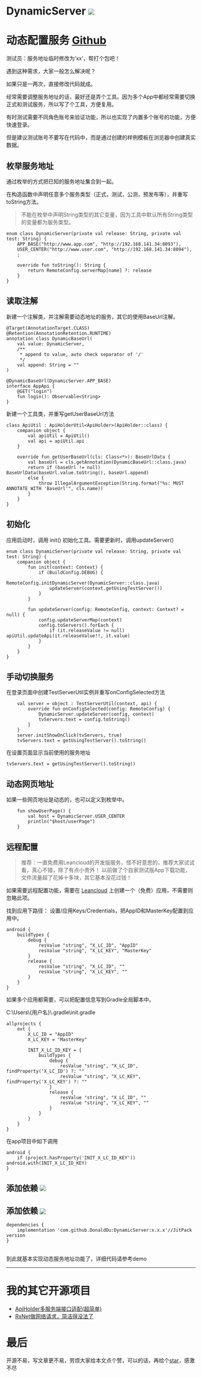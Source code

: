# DynamicServer [![](https://jitpack.io/v/DonaldDu/DynamicServer.svg)](https://jitpack.io/#DonaldDu/DynamicServer)
# 动态配置服务 [Github](https://github.com/DonaldDu/DynamicServer)
测试员：服务地址临时修改为‘xx’，帮打个包吧！


遇到这种需求，大家一般怎么解决呢？

如果只是一两次，直接修改代码就成。

经常需要调整服务地址的话，最好还是弄个工具。因为多个App中都经常需要切换正式和测试服务，所以写了个工具，方便复用。

有时测试需要不同角色账号来验证功能，所以也实现了内置多个账号的功能，方便快速登录。

但是建议测试账号不要写在代码中，而是通过创建的样例模板在浏览器中创建真实数据。

## 枚举服务地址
通过枚举的方式把已知的服务地址集合到一起。

在构造函数中声明任意多个服务类型（正式，测试，公测，预发布等），并重写toString方法。
> 不能在枚举中声明String类型的其它变量，因为工具中默认所有String类型的变量都为服务类型。

```
enum class DynamicServer(private val release: String, private val test: String) {
    APP_BASE("http://www.app.com", "http://192.168.141.34:8093"),
    USER_CENTER("http://www.user.com", "http://192.168.141.34:8094"),
    ;

    override fun toString(): String {
        return RemoteConfig.serverMap[name] ?: release
    }
}
```
## 读取注解
新建一个注解类，并注解需要动态地址的服务，其它的使用BaseUrl注解。

```
@Target(AnnotationTarget.CLASS)
@Retention(AnnotationRetention.RUNTIME)
annotation class DynamicBaseUrl(
    val value: DynamicServer,
    /**
     * append to value, auto check separator of '/'
     */
    val append: String = ""
)

@DynamicBaseUrl(DynamicServer.APP_BASE)
interface AppApi {
    @GET("login")
    fun login(): Observable<String>
}
```

新建一个工具类，并重写getUserBaseUrl方法
```
class ApiUtil : ApiHolderUtil<ApiHolder>(ApiHolder::class) {
    companion object {
        val apiUtil = ApiUtil()
        val api = apiUtil.api
    }

    override fun getUserBaseUrl(cls: Class<*>): BaseUrlData {
        val baseUrl = cls.getAnnotation(DynamicBaseUrl::class.java)
        return if (baseUrl != null) BaseUrlData(baseUrl.value.toString(), baseUrl.append)
        else {
            throw IllegalArgumentException(String.format("%s: MUST ANNOTATE WITH 'BaseUrl'", cls.name))
        }
    }
}
```
## 初始化
应用启动时，调用 init() 初始化工具。需要更新时，调用updateServer()
```
enum class DynamicServer(private val release: String, private val test: String) {
    companion object {
        fun init(context: Context) {
            if (BuildConfig.DEBUG) {
                RemoteConfig.initDynamicServer(DynamicServer::class.java)
                updateServer(context.getUsingTestServer())
            }
        }

        fun updateServer(config: RemoteConfig, context: Context? = null) {
            config.updateServerMap(context)
            config.toServers().forEach {
                if (it.releaseValue != null) apiUtil.updateApi(it.releaseValue!!, it.value)
            }
        }
    }
}
```

## 手动切换服务
在登录页面中创建TestServerUtil实例并重写onConfigSelected方法

```
    val server = object : TestServerUtil(context, api) {
        override fun onConfigSelected(config: RemoteConfig) {
            DynamicServer.updateServer(config, context)
            tvServers.text = config.toString()
        }
    }
    server.initShowOnClick(tvServers, true)
    tvServers.text = getUsingTestServer().toString()
```
在设置页面显示当前使用的服务地址

```
tvServers.text = getUsingTestServer().toString()
```

## 动态网页地址
如果一些网页地址是动态的，也可以定义到枚举中。

```
    fun showUserPage() {
        val host = DynamicServer.USER_CENTER
        println("$host/userPage")
    }
```
## 远程配置
> 推荐：一直免费用Leancloud的开发版服务，怪不好意思的，推荐大家试试看，真心不错，除了有点小贵外！
以前做了个自家测试版App下载功能，文件流量超了花掉十多块，其它基本没花过钱！

如果需要远程配置功能，需要在 [Leancloud](https://www.leancloud.cn/) 上创建一个（免费）应用，不需要则忽略此项。

找到应用下路径： 设置/应用Keys/Credentials，把AppID和MasterKey配置到应用中。
```
android {
    buildTypes {
        debug {
            resValue "string", "X_LC_ID", "AppID"
            resValue "string", "X_LC_KEY", "MasterKey"
        }
        release {
            resValue "string", "X_LC_ID", ""
            resValue "string", "X_LC_KEY", ""
        }
    }
}
```


如果多个应用都需要，可以把配置信息写到Gradle全局脚本中。

C:\Users\\{用户名}\\.gradle\init.gradle
```
allprojects {
    ext {
        X_LC_ID = "AppID"
        X_LC_KEY = "MasterKey"
        
        INIT_X_LC_ID_KEY = {
            buildTypes {
                debug {
                    resValue "string", "X_LC_ID", findProperty('X_LC_ID') ?: ""
                    resValue "string", "X_LC_KEY", findProperty('X_LC_KEY') ?: ""
                }
                release {
                    resValue "string", "X_LC_ID", ""
                    resValue "string", "X_LC_KEY", ""
                }
            }
        }
    }
}
```
在app项目中如下调用
```
android {
    if (project.hasProperty('INIT_X_LC_ID_KEY')) android.with(INIT_X_LC_ID_KEY)
}
```

## 添加依赖 [![](https://jitpack.io/v/DonaldDu/DynamicServer.svg)](https://jitpack.io/#DonaldDu/DynamicServer)
## 添加依赖 <a href="https://jitpack.io/#DonaldDu/DynamicServer"><img align="center" src="https://jitpack.io/v/DonaldDu/DynamicServer.svg" /></a>
```
dependencies {
    implementation 'com.github.DonaldDu:DynamicServer:x.x.x'//JitPack version
}
```

## 
到此就基本实现动态服务地址功能了，详细代码请参考demo

---
# 我的其它开源项目
- [ApiHolder多服务端接口适配(超简单)](https://juejin.im/post/6858891439540011015/)
- [RxNet做网络请求，简洁得没法了](https://juejin.im/post/6859008918660579342)
# 最后
开源不易，写文章更不易，劳烦大家给本文点个赞，可以的话，再给个[star](https://github.com/DonaldDu/DynamicServer)，感激不尽
